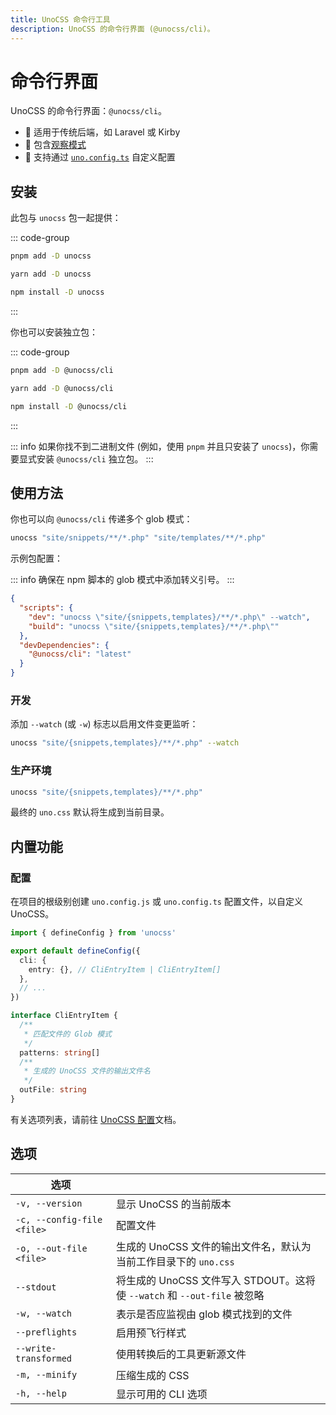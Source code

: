 ```yaml
---
title: UnoCSS 命令行工具
description: UnoCSS 的命令行界面 (@unocss/cli)。
---
```


# 命令行界面

UnoCSS 的命令行界面：`@unocss/cli`。

- 🍱 适用于传统后端，如 Laravel 或 Kirby
- 👀 包含[观察模式](#development)
- 🔌 支持通过 [`uno.config.ts`](#configurations) 自定义配置

## 安装

此包与 `unocss` 包一起提供：

::: code-group
  ```bash [pnpm]
  pnpm add -D unocss
  ```
  ```bash [yarn]
  yarn add -D unocss
  ```
  ```bash [npm]
  npm install -D unocss
  ```
:::

你也可以安装独立包：

::: code-group
  ```bash [pnpm]
  pnpm add -D @unocss/cli
  ```
  ```bash [yarn]
  yarn add -D @unocss/cli
  ```
  ```bash [npm]
  npm install -D @unocss/cli
  ```
:::

::: info
如果你找不到二进制文件 (例如，使用 `pnpm` 并且只安装了 `unocss`)，你需要显式安装 `@unocss/cli` 独立包。
:::

## 使用方法

你也可以向 `@unocss/cli` 传递多个 glob 模式：

```bash
unocss "site/snippets/**/*.php" "site/templates/**/*.php"
```

示例包配置：

::: info
确保在 npm 脚本的 glob 模式中添加转义引号。
:::

```json [package.json]
{
  "scripts": {
    "dev": "unocss \"site/{snippets,templates}/**/*.php\" --watch",
    "build": "unocss \"site/{snippets,templates}/**/*.php\""
  },
  "devDependencies": {
    "@unocss/cli": "latest"
  }
}
```

### 开发

添加 `--watch` (或 `-w`) 标志以启用文件变更监听：

```bash
unocss "site/{snippets,templates}/**/*.php" --watch
```

### 生产环境

```bash
unocss "site/{snippets,templates}/**/*.php"
```

最终的 `uno.css` 默认将生成到当前目录。

## 内置功能

### 配置

在项目的根级别创建 `uno.config.js` 或 `uno.config.ts` 配置文件，以自定义 UnoCSS。

```ts [uno.config.ts]
import { defineConfig } from 'unocss'

export default defineConfig({
  cli: {
    entry: {}, // CliEntryItem | CliEntryItem[]
  },
  // ...
})

interface CliEntryItem {
  /**
   * 匹配文件的 Glob 模式
   */
  patterns: string[]
  /**
   * 生成的 UnoCSS 文件的输出文件名
   */
  outFile: string
}
```

有关选项列表，请前往 [UnoCSS 配置](/config/)文档。

## 选项

| 选项                       |               |
| ------------------------ | ------------- |
| `-v, --version`           | 显示 UnoCSS 的当前版本 |
| `-c, --config-file <file>`| 配置文件 |
| `-o, --out-file <file>`    | 生成的 UnoCSS 文件的输出文件名，默认为当前工作目录下的 `uno.css` |
| `--stdout`                | 将生成的 UnoCSS 文件写入 STDOUT。这将使 `--watch` 和 `--out-file` 被忽略 |
| `-w, --watch`             | 表示是否应监视由 glob 模式找到的文件 |
| `--preflights`            | 启用预飞行样式 |
| `--write-transformed`     | 使用转换后的工具更新源文件 |
| `-m, --minify`            | 压缩生成的 CSS |
| `-h, --help`              | 显示可用的 CLI 选项 |
